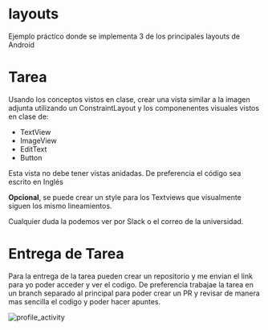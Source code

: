 # layouts
Ejemplo práctico donde se implementa 3 de los principales layouts de Android

# Tarea
Usando los conceptos vistos en clase, crear una vista similar a la imagen adjunta utilizando un ConstraintLayout y los componenentes visuales vistos en clase de:
 - TextView
 - ImageView
 - EditText
 - Button


Esta vista no debe tener vistas anidadas.
De preferencia el código sea escrito en Inglés

**Opcional**, se puede crear un style para los Textviews que visualmente siguen los mismo lineamientos.

Cualquier duda la podemos ver por Slack o el correo de la universidad.

# Entrega de Tarea
Para la entrega de la tarea pueden crear un repositorio y me envian el link para yo poder acceder y ver el codigo. De preferencia trabajae la tarea en un branch separado al principal para poder crear un PR y revisar de manera mas sencilla el codigo y poder hacer apuntes. 

![profile_activity](https://github.com/tavocenfo/layouts/assets/135092304/18d5c978-aaa5-416e-8800-1e0b85e9aeb5)
